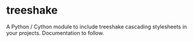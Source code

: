 # treeshake
A Python / Cython module to include treeshake cascading stylesheets in your projects. Documentation to follow.
